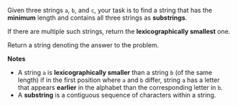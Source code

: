 Given three strings `a`, `b`, and `c`, your task is to find a string that has the **minimum** length and contains all three strings as **substrings**.

If there are multiple such strings, return the **lexicographically smallest** one.

Return a string denoting the answer to the problem.

**Notes**

- A string `a` is **lexicographically smaller** than a string `b` (of the same length) if in the first position where `a` and `b` differ, string `a` has a letter that appears **earlier** in the alphabet than the corresponding letter in `b`.
- A **substring** is a contiguous sequence of characters within a string.